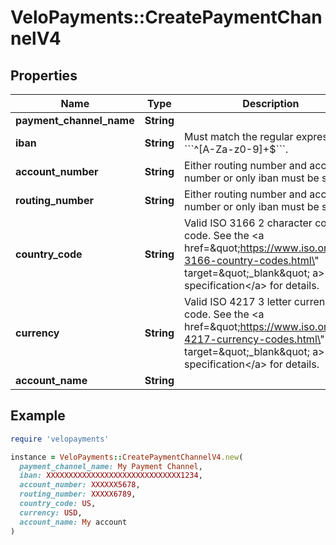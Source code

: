 # VeloPayments::CreatePaymentChannelV4

## Properties

| Name | Type | Description | Notes |
| ---- | ---- | ----------- | ----- |
| **payment_channel_name** | **String** |  | [optional] |
| **iban** | **String** | Must match the regular expression &#x60;&#x60;&#x60;^[A-Za-z0-9]+$&#x60;&#x60;&#x60;. | [optional] |
| **account_number** | **String** | Either routing number and account number or only iban must be set | [optional] |
| **routing_number** | **String** | Either routing number and account number or only iban must be set | [optional] |
| **country_code** | **String** | Valid ISO 3166 2 character country code. See the &lt;a href&#x3D;\&quot;https://www.iso.org/iso-3166-country-codes.html\&quot; target&#x3D;\&quot;_blank\&quot; a&gt;ISO specification&lt;/a&gt; for details. |  |
| **currency** | **String** | Valid ISO 4217 3 letter currency code. See the &lt;a href&#x3D;\&quot;https://www.iso.org/iso-4217-currency-codes.html\&quot; target&#x3D;\&quot;_blank\&quot; a&gt;ISO specification&lt;/a&gt; for details. |  |
| **account_name** | **String** |  |  |

## Example

```ruby
require 'velopayments'

instance = VeloPayments::CreatePaymentChannelV4.new(
  payment_channel_name: My Payment Channel,
  iban: XXXXXXXXXXXXXXXXXXXXXXXXXXXXXX1234,
  account_number: XXXXXX5678,
  routing_number: XXXXX6789,
  country_code: US,
  currency: USD,
  account_name: My account
)
```

